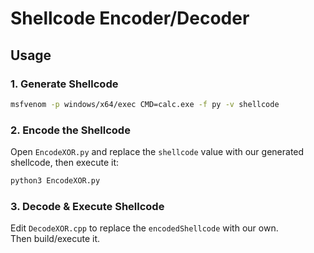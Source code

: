# Shellcode Encoder/Decoder

## Usage

### 1. Generate Shellcode

```sh
msfvenom -p windows/x64/exec CMD=calc.exe -f py -v shellcode
```

### 2. Encode the Shellcode

Open `EncodeXOR.py` and replace the `shellcode` value with our generated shellcode, then execute it:

```sh
python3 EncodeXOR.py
```

### 3. Decode & Execute Shellcode

Edit `DecodeXOR.cpp` to replace the `encodedShellcode` with our own.  
Then build/execute it.